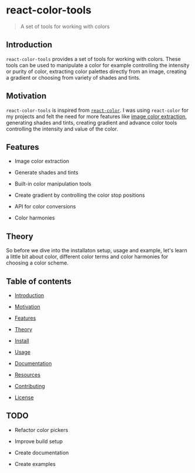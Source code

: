 # react-color-tools

> A set of tools for working with colors

## Introduction

`react-color-tools` provides a set of tools for working with colors. These tools can be used to manipulate a color for example controlling the intensity or purity of color, extracting color palettes directly from an image, creating a gradient or choosing from variety of shades and tints.

## Motivation

`react-color-tools` is inspired from [`react-color`](https://github.com/casesandberg/react-color). I was using `react-color` for my projects and felt the need for more features like [image color extraction](https://react-color-extractor.surge.sh), generating shades and tints, creating gradient and advance color tools controlling the intensity and value of the color.

## Features

- Image color extraction

- Generate shades and tints

- Built-in color manipulation tools

- Create gradient by controlling the color stop positions

- API for color conversions

- Color harmonies

## Theory

So before we dive into the installaton setup, usage and example, let's learn a little bit about color, different color terms and color harmonies for choosing a color scheme.

## Table of contents

- [Introduction]()

- [Motivation]()

- [Features]()

- [Theory]()

- [Install]()

- [Usage]()

- [Documentation]()

- [Resources]()

- [Contributing]()

- [License]()

## TODO

- Refactor color pickers

- Improve build setup

- Create documentation

- Create examples
